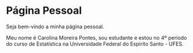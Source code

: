 # Página Pessoal


Seja bem-vindo a minha página pessoal.

Meu nome é Carolina Moreira Pontes, sou estudante e estou no 4º período do curso de Estatística na Universidade Federal do Espiríto Santo - UFES. 
